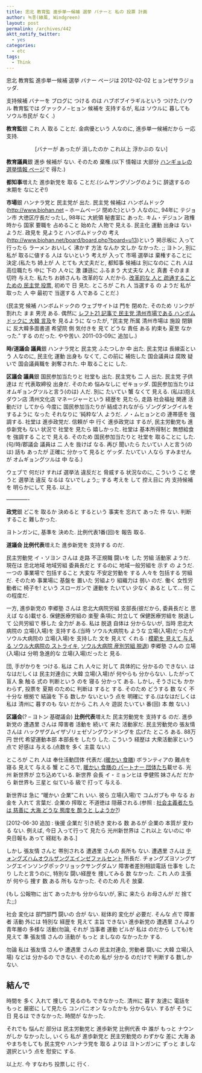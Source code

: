 ```yaml
---
title: 忠北 教育監 進歩単一候補 選挙 バナーと 私の 投票 計画
author: 녹풍(綠風, Windgreen)
layout: post
permalink: /archives/442
aktt_notify_twitter:
  - yes
categories:
  - etc
tags:
  - Think
---
```

忠北 教育監 進歩単一候補 選挙 バナー ページは 2012-02-02 ヒョンゼサラジョッダ.

支持候補 バナーを ブログに つける のは ハブボブイラギルという つけた.(ソウル 教育監では グァックノ−ヒョン 候補を 支持するが, 私は ソウルに 暮しても ソウル市民が なく .)

**教育監**銀 これ 人 取る ことだ. 金病優という 人なのに, 進歩単一候補だから 一応 支持.

<p style="text-align: center;">
  [バナーが あったが 消したのか これ以上 浮かぶの ない]
</p>

**教育議員**銀 進歩 候補が ない. そのため 棄権.(以下 情報は 大部分 <a href="http://cleanvote.co.kr/" target="_blank">ハンギョレの 選挙情報 ページ</a>で 得た.)

**都知事**増えた 進歩新党を 取る ことだ.(シムサングゾングのように 辞退するの 末期を なにとぞ!)

**市場**銀 ハンナラ党と 民主党が 出た. 民主党 候補は ハンボムドック(http://www.biohan.net &#8211; ホームページ 閉めた)という 人なのに, 94年に テジョン市 大徳区庁長だったし, 98年に 大統領 秘書室に あった. キム・デジュン 政権時から 国家 要職を 占めること 始めた 人物で 見える. 民主化 運動 出身は ない ようだ. 政見を 見ようと ハンボムドックの 考え(http://www.biohan.net/board/board.php?board=u13)という 掲示板に 入って行ったら ラーメン おいしく 沸かす 方法 なんか 文しか なかった. ;; ヨトン, 別に 私が 取るに値する 人は ないという 考えが 入って 市場 選挙は 棄権することに 決定.(私たち 姉上が 人 とても 大丈夫だと, 都知事 候補は 別になのに これ 人は 高位職たち 中に 下の 人々に 激 謙遜に ふるまう 大丈夫な 人と 真書 そのまま 切符 与えた. 私たち お姉さんも 改革的な 人だから. <a href="http://left21.com/article/8190" target="_blank">改革的な 人と 疏通すること ための 民主党 投票</a>, 初めで 日 見た. ところが これ 人 当選する の ようだ 私が 取った 人 中 最初で 当選する 人である ことだ.)

(民主党 候補 ハンボムドックの ウェブサイトは 門を 閉めた. そのため リンクが 割れた まま 男児 ある. 偶然に <a href="http://www.left21.com/article/9075" target="_blank">レフト21 記事で 民主党 清州市場である ハンボムドックに 大韓 言及</a>を 見るように なったが, &#8220;民主党 所属 清州市場は 施設 閉鎖に 反大韓多面書道 希望院 側 気付きを 見て どうな 責任 ある 約束も 夏至 なかった.&#8221; する のだった. やや苦い. 2011-03-09に 追加し.)

**時/道議会 議員**銀 ハンナラ党と 民主党 ふたつしか 中 出た. 民主党は 長線盃という 人なのに, 民主化 運動 出身も なくて, この前に 補佐した 国会議員は 腐敗 疑いで 国会議員職を 剥奪された. 中 取ることに した.

**区議会 議員**銀 国民参加当たりと 社堂も 出た. 民主党も 二 人 出た. 民主党 子供達は だ 代表取締役 出身だ. そのため 悩みなしに ゼキョッダ. 国民参加当たりは オムギョングツルと言う(のは) 人だ. 別に たいてい 蟹 なくて 見える. (私は)抱えダウン店 清州文化店 マネージャーという 経歴を 見たら, 走路 社会福祉 関連 活動だけ してから 今度に 国民参加当たりが 結成されながら ゾングダングイルを するように なった それなりに &#8216;純粋な&#8217;人 ようだ. ノ・ムヒョンとの 連帯感を 強調する. 社堂は 進歩政党だ. 信頼が 中 行く 進歩政党は するが, 民主労動党も 進歩新党も ない 状況で 社堂を 見たら 嬉しかった. 社堂は 基本所得制と 無想給食を 強調する ことで 見える. そのため 国民参加当たりと 社堂を 取ることに した.(句/時/郡議会 議員は 二 人を 抜けば なる. 再び 聞いたら たいてい 人と言う(のは) 話も あったが 正確に 分かって 見ると ゲッダ. たいてい 人なら すみませんが オムギョングツルは 中 なる.)

ウェブで 何だけ すれば 選挙法 違反だと 脅威する 状況なのに, こういう こと 使うと 選挙法 違反 なるは ないでしょう;; する 考えを して 控え目に 内 支持候補を 明らかにして 見る. 以上.

&#8212;&#8212;&#8212;&#8212;-

**政党**銀 どこを 取るか 決めると するという 事実を 忘れて あった 件 ない. 判断すること 難しかった.

ヨトンガンに, 基準を 決めた. 比例代表1番(回)を 報告 取る.

**道議会 比例代表**増えた 進歩新党を 支持する のだ.

民主労動党 イ・ソヨン さんは 走路 不正規職 闘いを した 労組 活動家 ようだ. 現在は 忠北地域 地域労組 委員長だと するのに 地域一般労組を 示す の ようだ. 一つの 事業場で 包括すること 大変な 不安定労動を する 人々を 包括する 労組だ. そのため 事業場に 基盤を 置いた 労組より 組織力は 弱い のだ. 働く 女性労動者に 椅子を! という スローガンで 運動を たいてい 少なく あると して&#8230; 何 この程度だ.

一方, 進歩新党の 李郷塾 さんは 忠北大病院労組 支部長(彼だから, 委員長だと 思えば なる)載せる. 保健医療労組の 楽聖 条項に 対立して 保健医療労組を 脱退して 公共労組で 移した 全力が ある. 私は 脱退 自体は 分からないが, 当時 忠北大病院の 立場(入場)を 支持する.(当時 ソウル大病院も ような 立場(入場)だったが ソウル大病院の 立場(入場)を 支持した 文を 見えて くれる : <a href="http://www.left21.com/article/1408" target="_blank">模範を 見えて 与える ソウル大病院の ストライキ</a>, <a href="http://www.left21.com/article/1957" target="_blank">ソウル大病院 産別労組 脱退</a>) 李郷塾 さんの 立場(入場)は 分明 急進的な 立場(入場)だったと 見る.

団, 手がかりを つける. 私は これ 人々に 対して 具体的に 分かるの できない. はなはだしくは 民主対連合に 大韓 立場(入場)が 何やらも 分からない. したがって 盲人 象 触る 式の 判断という のを 寝る 分かって ある. しかし, そうさにも かかわらず, 投票を 夏期 のために 判断は すると する. そのため どうする 数 なく 不十分な 根拠で 結論を 下る 数しか ないという 点を 明確に する.(はなはだしくは 私は 清州に 暮すのも ない だから これ 人々 遊説 たいてい 番(回) 本 敵 ない.)

**区議会**(? &#8211; ヨトン 基礎議会) **比例代表**増えた 民主労動党を 支持する のだ. 進歩新党の 遭遇里 さんは 障害者 活動を 続いて 来た 活動家だ. 民主労動党の 張友情 さんは ハックザグムイザゾリェゼゾングウンドングを 広げた ところ ある. 88万 円 世代 希望運動本部 本部長を したり した. こういう 経歴は 大衆活動家という 点で 好感は 与える.(点数を 多く 主震 ない.)

ところが これ 人は 奉仕活動団体 代表だ.(<a href="http://www.heart-heart.org/" target="_blank">暖かい 食膳</a>) ボランティアの 難点を 寝る 見えて 与える 蟹 ところで, <a href="http://www.heart-heart.org/03_nanum/support_partner2.php" target="_blank">暖かい 食膳の パートナー 団体たち</a>載せる. 光州 新世界が 立ち込めている. 新世界 会長 イ・ミョンヒは 李健煕 妹さんだ だから 新世界も 三星と 似ている 級で 打って 与える.

新世界は 急に &#8220;暖かい 企業&#8221;これ いい. 彼ら 立場(入場)で コムガブも 中 なる お金を 入れて 言葉だ. 企業の 搾取と 不道徳は 隠蔽される.(参照 : <a href="http://www.left21.com/article/6547" target="_blank">社会主義者たちは 慈善に 大海 どうな 態度を 酔うと しようか?</a>)

[2012-06-30 追加 : 後援 企業だ 引き続き 変わる 数 あるが 企業の 本質が 変わる ない. 例えば, 今日 入って行って 見たら 光州新世界は これ以上 ないのに 中央日報も あって 経総も ある.]

しかし 張友情 さんと 帯別される 遭遇里 さんの 長所も ない. 遭遇里 さんは <a href="http://cafe.daum.net/cjhcil" target="_blank">チォングズハムオウルザングエインゼファルセント</a> 所長だ. チォングズヨソングザングエインソングポックリョックサングダムソ 障害者差別相談電話 仕事を したり したと言うのに, 特別な 闘い経歴を 捜してみる 数 なかった. これ 人の 主張が 何やら 捜す 数 ある 所も なかった. そのため 凡そ 放棄.

(もし 公報物に 出て あったかも 分からないが, 家に 来たら お母さんが だ 捨てた;;)

社会 変化は 部門部門 闘いの 合が ない. 総体的 変化が 必要だ. そんな 点で 障害者 活動 外には 特別な 経歴を 見えて 主旨 できない 進歩新党の 遭遇里 さんより 青年層の 多様な 活動(勿論, それが 当事者 運動 ピルが 私は のだから しても)を 見えて 準 張友情 さんの 活動が もっと ましなの なかったか する.

勿論 私は 張友情 さんや 遭遇里 さんの 民主対連合, 労動者 闘いに 大韓 立場(入場) などは 分かるの できない. そのため 私が 分かる のだけで 判断する 数しか ない.

## 結んで

時間を 多く 入れて 捜して 見るのも できなかった. 清州に 暮す 友達に 電話を もっと 厳密に して見たら コンパニオン なったかも 分からない. するが そうに 日 見るは できなかった. 時間が なかった.

それでも 悩んだ 部分は 民主労動党と 進歩新党 比例代表 中 誰が もっと ナウンがしか なかったし, いくら 私が 進歩新党と 民主労動党の わずかな 差に 大海 あやまちをしても 民主党や ハンナラ党を 取る よりは ヨトンガンに ずっと ましな 選択という 点を 慰安に する.

以上だ. 今 すなわち 投票しに 行く.